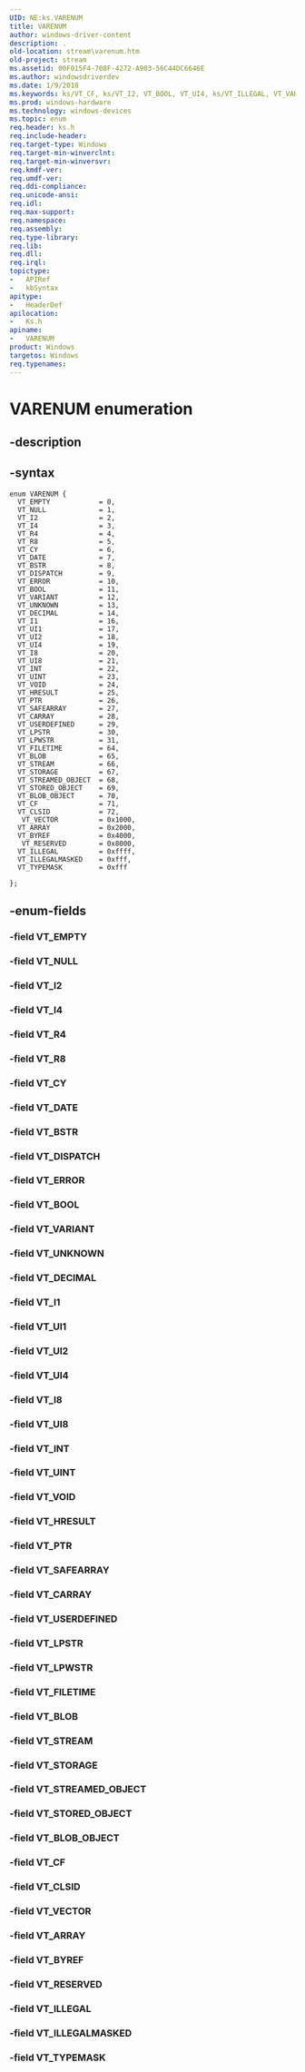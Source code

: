 ```yaml
---
UID: NE:ks.VARENUM
title: VARENUM
author: windows-driver-content
description: .
old-location: stream\varenum.htm
old-project: stream
ms.assetid: 00F015F4-708F-4272-A903-56C44DC6646E
ms.author: windowsdriverdev
ms.date: 1/9/2018
ms.keywords: ks/VT_CF, ks/VT_I2, VT_BOOL, VT_UI4, ks/VT_ILLEGAL, VT_VARIANT, ks/VT_BLOB_OBJECT, ks/VT_STORAGE, ks/ VT_VECTOR, ks/VT_UI8, ks/VT_CARRAY, ks/VT_STREAM, VT_ERROR, VT_STORED_OBJECT, VT_UINT, VT_ILLEGAL, ks/VT_INT, VT_DISPATCH, VT_STREAM, VT_EMPTY, ks/VT_I1, VT_DECIMAL, VT_NULL, ks/VT_ARRAY, VT_LPWSTR, VT_RESERVED, VARENUM enumeration [Streaming Media Devices], VT_FILETIME, stream.varenum, VT_HRESULT, ks/VARENUM, ks/VT_FILETIME, ks/ VT_RESERVED, ks/VT_I8, ks/VT_BOOL, VT_CARRAY, ks/VT_HRESULT, ks/VT_UNKNOWN, ks/VT_ILLEGALMASKED, VT_INT, ks/VT_VARIANT, VT_BYREF, VT_ARRAY, ks/VT_PTR, ks/VT_UI1, VT_UI8, VT_STORAGE, ks/VT_USERDEFINED, ks/VT_TYPEMASK, ks/VT_SAFEARRAY, ks/VT_NULL, VT_I2, ks/VT_ERROR, VT_CLSID, VT_USERDEFINED, ks/VT_I4, ks/VT_R4, VT_VECTOR, ks/VT_EMPTY, VT_R8, VT_BSTR, VT_I1, ks/VT_UI4, ks/VT_BLOB, VT_VOID, ks/VT_STORED_OBJECT, VT_UNKNOWN, VT_STREAMED_OBJECT, VARENUM, ks/VT_STREAMED_OBJECT, ks/VT_DECIMAL, ks/VT_DISPATCH, ks/VT_VOID, VT_I8, VT_SAFEARRAY, VT_CF, VT_DATE, VT_BLOB, VT_UI1, VT_BLOB_OBJECT, VT_R4, VT_UI2, ks/VT_LPSTR, VT_LPSTR, ks/VT_UI2, ks/VT_CY, ks/VT_BYREF, ks/VT_UINT, ks/VT_CLSID, ks/VT_R8, ks/VT_LPWSTR, ks/VT_BSTR, ks/VT_DATE, VT_CY, VT_TYPEMASK, VT_ILLEGALMASKED, VT_I4, VT_PTR
ms.prod: windows-hardware
ms.technology: windows-devices
ms.topic: enum
req.header: ks.h
req.include-header: 
req.target-type: Windows
req.target-min-winverclnt: 
req.target-min-winversvr: 
req.kmdf-ver: 
req.umdf-ver: 
req.ddi-compliance: 
req.unicode-ansi: 
req.idl: 
req.max-support: 
req.namespace: 
req.assembly: 
req.type-library: 
req.lib: 
req.dll: 
req.irql: 
topictype: 
-	APIRef
-	kbSyntax
apitype: 
-	HeaderDef
apilocation: 
-	Ks.h
apiname: 
-	VARENUM
product: Windows
targetos: Windows
req.typenames: 
---
```


# VARENUM enumeration


## -description





## -syntax


````
enum VARENUM {
  VT_EMPTY            = 0, 
  VT_NULL             = 1, 
  VT_I2               = 2, 
  VT_I4               = 3, 
  VT_R4               = 4, 
  VT_R8               = 5, 
  VT_CY               = 6, 
  VT_DATE             = 7, 
  VT_BSTR             = 8, 
  VT_DISPATCH         = 9, 
  VT_ERROR            = 10, 
  VT_BOOL             = 11, 
  VT_VARIANT          = 12, 
  VT_UNKNOWN          = 13, 
  VT_DECIMAL          = 14, 
  VT_I1               = 16, 
  VT_UI1              = 17, 
  VT_UI2              = 18, 
  VT_UI4              = 19, 
  VT_I8               = 20, 
  VT_UI8              = 21, 
  VT_INT              = 22, 
  VT_UINT             = 23, 
  VT_VOID             = 24, 
  VT_HRESULT          = 25, 
  VT_PTR              = 26, 
  VT_SAFEARRAY        = 27, 
  VT_CARRAY           = 28, 
  VT_USERDEFINED      = 29, 
  VT_LPSTR            = 30, 
  VT_LPWSTR           = 31, 
  VT_FILETIME         = 64, 
  VT_BLOB             = 65, 
  VT_STREAM           = 66, 
  VT_STORAGE          = 67, 
  VT_STREAMED_OBJECT  = 68, 
  VT_STORED_OBJECT    = 69, 
  VT_BLOB_OBJECT      = 70, 
  VT_CF               = 71, 
  VT_CLSID            = 72, 
   VT_VECTOR          = 0x1000, 
  VT_ARRAY            = 0x2000, 
  VT_BYREF            = 0x4000, 
   VT_RESERVED        = 0x8000, 
  VT_ILLEGAL          = 0xffff, 
  VT_ILLEGALMASKED    = 0xfff, 
  VT_TYPEMASK         = 0xfff 

};
````


## -enum-fields




### -field VT_EMPTY



### -field VT_NULL



### -field VT_I2



### -field VT_I4



### -field VT_R4



### -field VT_R8



### -field VT_CY



### -field VT_DATE



### -field VT_BSTR



### -field VT_DISPATCH



### -field VT_ERROR



### -field VT_BOOL



### -field VT_VARIANT



### -field VT_UNKNOWN



### -field VT_DECIMAL



### -field VT_I1



### -field VT_UI1



### -field VT_UI2



### -field VT_UI4



### -field VT_I8



### -field VT_UI8



### -field VT_INT



### -field VT_UINT



### -field VT_VOID



### -field VT_HRESULT



### -field VT_PTR



### -field VT_SAFEARRAY



### -field VT_CARRAY



### -field VT_USERDEFINED



### -field VT_LPSTR



### -field VT_LPWSTR



### -field VT_FILETIME



### -field VT_BLOB



### -field VT_STREAM



### -field VT_STORAGE



### -field VT_STREAMED_OBJECT



### -field VT_STORED_OBJECT



### -field VT_BLOB_OBJECT



### -field VT_CF



### -field VT_CLSID



### -field VT_VECTOR



### -field VT_ARRAY



### -field VT_BYREF



### -field VT_RESERVED



### -field VT_ILLEGAL



### -field VT_ILLEGALMASKED



### -field VT_TYPEMASK


